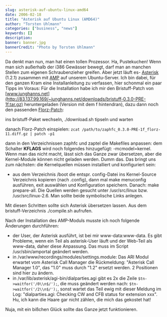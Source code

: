 ```yaml
---
slug: asterisk-auf-ubuntu-linux-amd64
date: 2006-02-18
title: "Asterisk auf Ubuntu Linux (AMD64)"
author: "Torsten Uhlmann"
categories: ["business", "news"]
keywords: []
description:
banner: banner.jpg
bannerCredit: "Photo by Torsten Uhlmann"
---
```


Da denkt man nun, man hat einen tollen Prozessor. Ha, Pustekuchen! Wenn man sich außerhalb der i386 Gewässer bewegt, darf man an manchen Stellen zum eigenen Schraubenzieher greifen. Aber jetzt läuft es- [Asterisk](http://blog.agynamix.de/wp-admin/www.asterisk.org) (1.2.1) zusammen mit [AMP](http://coalescentsystems.ca/index.php?option=com_content&task=view&id=31&Itemid=57 "Asterisk Management Portal") auf unserem Ubuntu-Server. Ich bin dabei, für den ganzen Kram eine Installanleitung zu verfassen, hier schonmal ein paar Tipps im Voraus: Für die Installation habe ich mir den Bristuff-Patch von [www.junghanns.net](http://83.137.99.169/~junghanns.net/downloads/bristuff-0.3.0-PRE-1f.tar.gz) heruntergeladen (Version mit dem f hintendran), dazu dann noch den passenden [Florz-Patch](http://zaphfc.florz.dyndns.org/):

ins bristuff-Paket wechseln, ./download.sh tipseln und warten

danach Florz-Patch einspielen: `zcat /path/to/zaphfc_0.3.0-PRE-1f_florz-11.diff.gz | patch -p1`

dann in den Verzeichnissen zaphfc und zaptel die Makefiles anpassen: dem Schalter **KFLAGS** wird noch folgendes hinzugefügt: -mcmodel=kernel. Wenn man das nicht macht, lässt sich das Ganze zwar übersetzen, aber die Kernel-Module können nicht geladen werden. Dumm das. Das bringt uns zum nächsten: die Kernelquellen müssen installiert und konfiguriert sein:

-   aus dem Verzeichnis /boot die entspr. config-Datei ins Kernel-Source Verzeichnis kopieren (nach .config), dann mal make menuconfig ausführen, exit auswählen und Konfiguration speichern. Danach: make prepare-all. Die Quellen werden gesucht unter /usr/src/linux bzw. /usr/src/linux-2.6. Man sollte beide symbolische Links anlegen.

Mit diesen Schritten sollte sich Asterisk übersetzen lassen. Aus dem bristuff-Verzeichnis ./compile.sh aufrufen.

Nach der Installation des AMP-Moduls musste ich noch folgende Änderungen durchführen:

-   der User, der Asterisk ausführt, ist bei mir www-data:www-data. Es gibt Probleme, wenn ein Teil als asterisk-User läuft und der Web-Teil als www-data, daher diese Anpassung. Das muss im Script /usr/sbin/amportal geändert werden.
-   in /var/www/recordings/modules/settings.module: Das ARI Modul erwartet vom Asterisk Call Manager die Rückmeldung: "Asterisk Call Manager 1.0", das "1.0" muss durch "1.2" ersetzt werden. 2 Positionen sind hier zu ändern.
-   in /var/lib/asterisk/agi-bin/dialparties.agi gibt es 2x die Zeile `$tn->waitfor('/0\\n$/');`, die muss geändert werden nach: `$tn->waitfor('/2\\n$/');`, sonst wartet das Teil ewig mit dieser Meldung im Log: "dialparties.agi: Checking CW and CFB status for extension xxx". Hu, ich kann die Haare gar nicht zählen, die mich das gekostet hat!

Nuja, mit ein bißchen Glück sollte das Ganze jetzt funktionieren.
